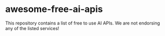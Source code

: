 # awesome-free-ai-apis
This repository contains a list of free to use AI APIs. We are not endorsing any of the listed services!
